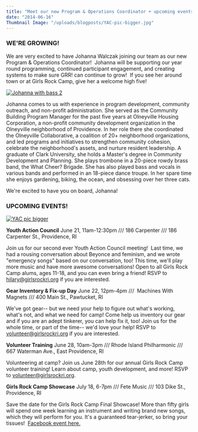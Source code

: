 ```yaml
---
title: "Meet our new Program & Operations Coordinator + upcoming events!"
date: "2014-06-16"
Thumbnail Image: "/uploads/blogposts/YAC-pic-bigger.jpg"
---
```


### WE'RE GROWING!

We are very excited to have Johanna Walczak joining our team as our new Program & Operations Coordinator!  Johanna will be supporting our year round programming, continued participant engagement, and creating systems to make sure GRR! can continue to grow!  If you see her around town or at Girls Rock Camp, give her a welcome high five!

[![Johanna with bass 2](/uploads/blogposts/Johanna-with-bass-2-300x168.jpg)](http://girlsrockri.org/wp-content/uploads/2014/06/Johanna-with-bass-2.jpg)

Johanna comes to us with experience in program development, community outreach, and non-profit administration. She served as the Community Building Program Manager for the past five years at Olneyville Housing Corporation, a non-profit community development organization in the Olneyville neighborhood of Providence. In her role there she coordinated the Olneyville Collaborative, a coalition of 20+ neighborhood organizations, and led programs and initiatives to strengthen community cohesion, celebrate the neighborhood's assets, and nurture resident leadership. A graduate of Clark University, she holds a Master's degree in Community Development and Planning. She plays trombone in a 20-piece rowdy brass band, the What Cheer? Brigade. She has also played bass and vocals in various bands and performed in an 18-piece dance troupe. In her spare time she enjoys gardening, biking, the ocean, and obsessing over her three cats.

We're excited to have you on board, Johanna!

### UPCOMING EVENTS!

[![YAC pic bigger](/uploads/blogposts/YAC-pic-bigger-300x168.jpg)](http://girlsrockri.org/wp-content/uploads/2014/06/YAC-pic-bigger.jpg)

**Youth Action Council** June 21, 11am-12:30pm /// 186 Carpenter /// 186 Carpenter St., Providence, RI

Join us for our second ever Youth Action Council meeting!  Last time, we had a rousing conversation about Beyonce and feminism, and we wrote "emergency songs" based on our conversation, too! This time, we'll play more music and have more awesome conversations! Open to all Girls Rock Camp alums, ages 11-18, and you can even bring a friend! RSVP to hilary@girlsrockri.org if you are interested.

**Gear Inventory & Fix-up Day** June 22, 12pm-4pm ///  Machines With Magnets /// 400 Main St., Pawtucket, RI

We've got gear-- but we need your help to figure out what's working, what's not, and what we need for camp! Come help us inventory our gear and if you are an adept tinkerer, you can help fix it, too! Join us for the whole time, or part of the time-- we'd love your help! RSVP to volunteer@girlsrockri.org if you are interested.

**Volunteer Training** June 28, 10am-3pm /// Rhode Island Philharmonic /// 667 Waterman Ave., East Providence, RI

Volunteering at camp? Join us June 28th for our annual Girls Rock Camp volunteer training! Learn about camp, youth development, and more! RSVP to volunteer@girlsrockri.org.

**Girls Rock Camp Showcase** July 18, 6-7pm /// Fete Music /// 103 Dike St., Providence, RI

Save the date for the Girls Rock Camp Final Showcase! More than fifty girls will spend one week learning an instrument and writing brand new songs, which they will perform for you. It's a guaranteed tear-jerker, so bring your tissues!  [Facebook event here.](https://www.facebook.com/events/646750415393066/)
